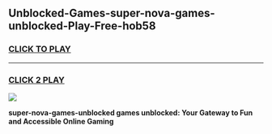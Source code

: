 
## Unblocked-Games-super-nova-games-unblocked-Play-Free-hob58
<h3>
<a href="https://premium76.site?title=super-nova-games-unblocked&ref=18A1">CLICK TO PLAY</a></h3>
<hr>

<h3>
<a href="https://premium76.site?title=super-nova-games-unblocked&ref=18A1">CLICK 2 PLAY</a>
  
</h3>

<a href="https://premium76.site?title=super-nova-games-unblocked&ref=18A1"><img src="https://clearcache.store/games.png"></a>


**super-nova-games-unblocked games unblocked: Your Gateway to Fun and Accessible Online Gaming**

